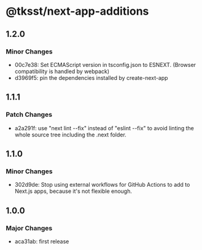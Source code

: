 # @tksst/next-app-additions

## 1.2.0

### Minor Changes

-   00c7e38: Set ECMAScript version in tsconfig.json to ESNEXT. (Browser compatibility is handled by webpack)
-   d3969f5: pin the dependencies installed by create-next-app

## 1.1.1

### Patch Changes

-   a2a291f: use "next lint --fix" instead of "eslint --fix" to avoid linting the whole source tree including the .next folder.

## 1.1.0

### Minor Changes

-   302d9de: Stop using external workflows for GitHub Actions to add to Next.js apps, because it's not flexible enough.

## 1.0.0

### Major Changes

-   aca31ab: first release
